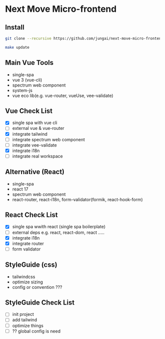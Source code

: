 # Next Move Micro-frontend

## Install

```bash
git clone --recursive https://github.com/jungai/next-move-micro-frontend-workspace.git

make update
```

## Main Vue Tools

- single-spa
- vue 3 (vue-cli)
- spectrum web component
- system-js
- vue eco lib(e.g. vue-router, vueUse, vee-validate)

## Vue Check List

- [x] single spa with vue cli
- [ ] external vue & vue-router
- [x] integrate tailwind
- [ ] integrate spectrum web component
- [ ] integrate vee-validate
- [x] integrate i18n
- [ ] integrate real workspace

## Alternative (React)

- single-spa
- react 17
- spectrum web component
- react-router, react-i18n, form-validator(formik, react-hook-form)

## React Check List

- [x] single spa wwith react (single spa boilerplate)
- [ ] external deps e.g. react, react-dom, react .....
- [x] integrate i18n
- [x] integrate router
- [ ] form validator

## StyleGuide (css)

- tailwindcss
- optimize sizing
- config or convention ???

## StyleGuide Check List
- [ ] init project
- [ ] add tailwind
- [ ] optimize things
- [ ] ?? global config is need
